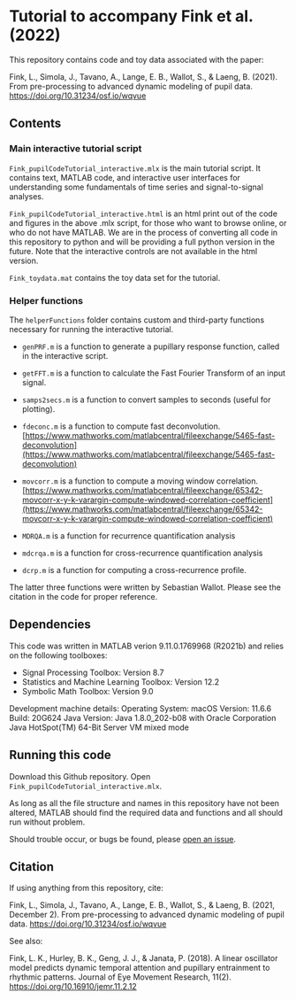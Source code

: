 # Tutorial to accompany Fink et al. (2022)
This repository contains code and toy data associated with the paper:

Fink, L., Simola, J., Tavano, A., Lange, E. B., Wallot, S., & Laeng, B. (2021). From pre-processing to advanced dynamic modeling of pupil data. https://doi.org/10.31234/osf.io/wqvue


## Contents

### Main interactive tutorial script
`Fink_pupilCodeTutorial_interactive.mlx` is the main tutorial script. It contains text, MATLAB code, and interactive user interfaces for understanding some fundamentals of time series and signal-to-signal analyses.

`Fink_pupilCodeTutorial_interactive.html` is an html print out of the code and figures in the above .mlx script, for those who want to browse online, or who do not have MATLAB. We are in the process of converting all code in this repository to python and will be providing a full python version in the future. Note that the interactive controls are not available in the html version.

`Fink_toydata.mat` contains the toy data set for the tutorial.

### Helper functions
The `helperFunctions` folder contains custom and third-party functions necessary for running the interactive tutorial. 

- `genPRF.m` is a function to generate a pupillary response function, called in the interactive script.  

- `getFFT.m` is a function to calculate the Fast Fourier Transform of an input signal.

- `samps2secs.m` is a function to convert samples to seconds (useful for plotting).

- `fdeconc.m` is a function to compute fast deconvolution.
[https://www.mathworks.com/matlabcentral/fileexchange/5465-fast-deconvolution](https://www.mathworks.com/matlabcentral/fileexchange/5465-fast-deconvolution)

- `movcorr.m` is a function to compute a moving window correlation.
[https://www.mathworks.com/matlabcentral/fileexchange/65342-movcorr-x-y-k-varargin-compute-windowed-correlation-coefficient](https://www.mathworks.com/matlabcentral/fileexchange/65342-movcorr-x-y-k-varargin-compute-windowed-correlation-coefficient)

- `MDRQA.m` is a function for recurrence quantification analysis 

- `mdcrqa.m` is a function for cross-recurrence quantification analysis 

- `dcrp.m` is a function for computing a cross-recurrence profile. 

The latter three functions were written by Sebastian Wallot. Please see the citation in the code for proper reference.  


## Dependencies
This code was written in MATLAB verion 9.11.0.1769968 (R2021b) and relies on the following toolboxes:
- Signal Processing Toolbox: Version 8.7
- Statistics and Machine Learning Toolbox: Version 12.2
- Symbolic Math Toolbox: Version 9.0

Development machine details: 
Operating System: macOS  Version: 11.6.6 Build: 20G624 
Java Version: Java 1.8.0_202-b08 with Oracle Corporation Java HotSpot(TM) 64-Bit Server VM mixed mode


## Running this code
Download this Github repository. Open `Fink_pupilCodeTutorial_interactive.mlx`.

As long as all the file structure and names in this repository have not been altered, MATLAB should find the required data and functions and all should run without problem.

Should trouble occur, or bugs be found, please [open an issue](https://github.com/lkfink/pupilTutorial/issues).

## Citation
If using anything from this repository, cite:

Fink, L., Simola, J., Tavano, A., Lange, E. B., Wallot, S., & Laeng, B. (2021, December 2). From pre-processing to advanced dynamic modeling of pupil data. https://doi.org/10.31234/osf.io/wqvue

See also:

Fink, L. K., Hurley, B. K., Geng, J. J., & Janata, P. (2018). A linear oscillator model predicts dynamic temporal attention and pupillary entrainment to rhythmic patterns. Journal of Eye Movement Research, 11(2). https://doi.org/10.16910/jemr.11.2.12
